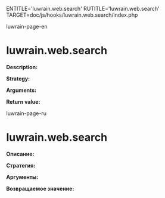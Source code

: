 
ENTITLE='luwrain.web.search'
RUTITLE='luwrain.web.search'
TARGET=doc/js/hooks/luwrain.web.search/index.php

luwrain-page-en

# luwrain.web.search

__Description:__

__Strategy:__

__Arguments:__

__Return value:__


luwrain-page-ru

# luwrain.web.search 

__Описание:__

__Стратегия:__

__Аргументы:__

__Возвращаемое значение:__

